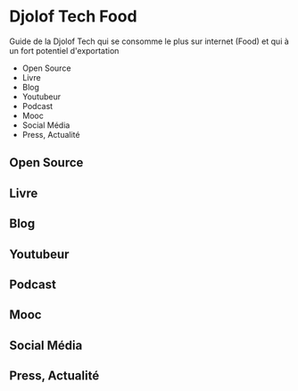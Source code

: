 # Djolof Tech Food
Guide de la Djolof Tech qui se consomme le plus sur internet (Food) et qui à un fort potentiel d'exportation

* Open Source
* Livre
* Blog
* Youtubeur
* Podcast
* Mooc
* Social Média
* Press, Actualité

## Open Source

## Livre

## Blog

## Youtubeur

## Podcast

## Mooc

## Social Média

## Press, Actualité
